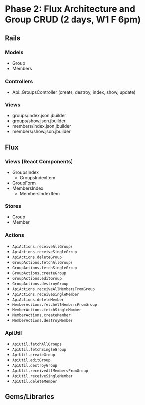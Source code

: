# Phase 2: Flux Architecture and Group CRUD (2 days, W1 F 6pm)

## Rails
### Models
* Group
* Members

### Controllers
* Api::GroupsController (create, destroy, index, show, update)

### Views
* groups/index.json.jbuilder
* groups/show.json.jbuilder
* members/index.json.jbuilder
* members/show.json.jbuilder

## Flux
### Views (React Components)
* GroupsIndex
  - GroupsIndexItem
* GroupForm
* MembersIndex
  - MembersIndexItem

### Stores
* Group
* Member

### Actions
* `ApiActions.receiveAllGroups`
* `ApiActions.receiveSingleGroup`
* `ApiActions.deleteGroup`
* `GroupActions.fetchAllGroups`
* `GroupActions.fetchSingleGroup`
* `GroupActions.createGroup`
* `GroupActions.editGroup`
* `GroupActions.destroyGroup`
* `ApiActions.receiveAllMembersFromGroup`
* `ApiActions.receiveSingleMember`
* `ApiActions.deleteMember`
* `MemberActions.fetchAllMembersFromGroup`
* `MemberActions.fetchSingleMember`
* `MemberActions.createMember`
* `MemberActions.destroyMember`

### ApiUtil
* `ApiUtil.fetchAllGroups`
* `ApiUtil.fetchSingleGroup`
* `ApiUtil.createGroup`
* `ApiUtil.editGroup`
* `ApiUtil.destroyGroup`
* `ApiUtil.receiveAllMembersFromGroup`
* `ApiUtil.receiveSingleMember`
* `ApiUtil.deleteMember`

## Gems/Libraries

